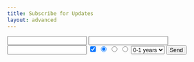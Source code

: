 ```yaml
---
title: Subscribe for Updates
layout: advanced
---
```


<form action="https://getform.io/f/4f5908b4-11ba-4fe1-96e1-2bc10a9864ee" method="POST">
    <input type="text" name="name">
    <input type="email" name="email">
    <input type="text" name="message">
    <!-- checkbox handle --> 
    <input type="checkbox" name="subscribe" value="yes" checked>
    <input type="hidden" name="subscribe" value="no">
    <!-- radio button handle --> 
    <input type="radio" name="gender" value="male" checked>
    <input type="radio" name="gender" value="female">
    <input type="radio" name="gender" value="other">
    <!-- select field handle --> 
    <select name="work-experience">
        <option value="one-year">0-1 years</option>
        <option value="one-five-years">1-5 years</option>
        <option value="five-plus-years">5+ years</option>
    </select>
    <button type="submit">Send</button>
</form>
